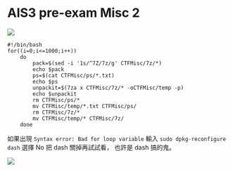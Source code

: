 # **AIS3 pre-exam Misc 2**

![](https://i.imgur.com/JA0pjHG.png)
```
#!/bin/bash
for((i=0;i<=1000;i++))
    do
        pack=$(sed -i '1s/^7Z/7z/g' CTFMisc/7z/*)
        echo $pack
        ps=$(cat CTFMisc/ps/*.txt)
        echo $ps
        unpackit=$(7za x CTFMisc/7z/* -oCTFMisc/temp -p)
        echo $unpackit
        rm CTFMisc/ps/*
        mv CTFMisc/temp/*.txt CTFMisc/ps/
        rm CTFMisc/7z/*
        mv CTFMisc/temp/* CTFMisc/7z/
    done
```

如果出現 `Syntax error: Bad for loop variable`
輸入 `sudo dpkg-reconfigure dash`
選擇 No 把 dash 關掉再試試看，
也許是 dash 搞的鬼。

![](https://i.imgur.com/9qQnEG9.png)
